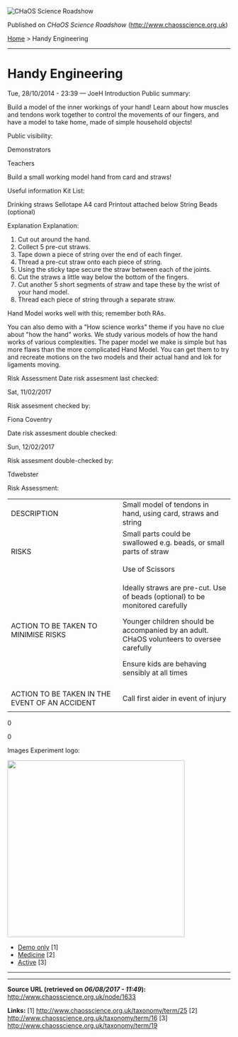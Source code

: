 <img src="http://www.chaosscience.org.uk/sites/default/files/garland_logo.png" alt="CHaOS Science Roadshow" id="logo" class="print-logo" />

Published on *CHaOS Science Roadshow* (<http://www.chaosscience.org.uk>)

[Home](http://www.chaosscience.org.uk/) &gt; Handy Engineering

------------------------------------------------------------------------

Handy Engineering
=================

<span class="submitted">Tue, 28/10/2014 - 23:39 — JoeH</span>
Introduction
Public summary: 

Build a model of the inner workings of your hand! Learn about how muscles and tendons work together to control the movements of our fingers, and have a model to take home, made of simple household objects!

Public visibility: 

Demonstrators

Teachers

Build a small working model hand from card and straws!

Useful information
Kit List: 

Drinking straws
Sellotape
A4 card
Printout attached below
String
Beads (optional)

Explanation
Explanation: 

1. Cut out around the hand.
2. Collect 5 pre-cut straws.
3. Tape down a piece of string over the end of each finger.
4. Thread a pre-cut straw onto each piece of string.
5. Using the sticky tape secure the straw between each of the joints.
6. Cut the straws a little way below the bottom of the fingers.
7. Cut another 5 short segments of straw and tape these by the wrist of your hand model.
8. Thread each piece of string through a separate straw.

Hand Model works well with this; remember both RAs.

You can also demo with a "How science works" theme if you have no clue about "how the hand" works. We study various models of how the hand works of various complexities. The paper model we make is simple but has more flaws than the more complicated Hand Model. You can get them to try and recreate motions on the two models and their actual hand and lok for ligaments moving.

Risk Assessment
Date risk assesment last checked: 

<span class="date-display-single">Sat, 11/02/2017</span>

Risk assesment checked by: 

Fiona Coventry

Date risk assesment double checked: 

<span class="date-display-single">Sun, 12/02/2017</span>

Risk assesment double-checked by: 

Tdwebster

Risk Assessment: 

<table>
<colgroup>
<col width="50%" />
<col width="50%" />
</colgroup>
<tbody>
<tr class="odd">
<td>DESCRIPTION</td>
<td>Small model of tendons in hand, using card, straws and string</td>
</tr>
<tr class="even">
<td>RISKS</td>
<td>Small parts could be swallowed e.g. beads, or small parts of straw<br />
<br />
Use of Scissors<br />
</td>
</tr>
<tr class="odd">
<td>ACTION TO BE TAKEN TO MINIMISE RISKS</td>
<td><p>Ideally straws are pre-cut. Use of beads (optional) to be monitored carefully</p>
<p>Younger children should be accompanied by an adult. CHaOS volunteers to oversee carefully</p>
<p>Ensure kids are behaving sensibly at all times</p></td>
</tr>
<tr class="even">
<td>ACTION TO BE TAKEN IN THE EVENT OF AN ACCIDENT</td>
<td><p>Call first aider in event of injury</p></td>
</tr>
</tbody>
</table>

0

0

Images
Experiment logo: 

<img src="http://www.chaosscience.org.uk/sites/default/files/imagefield_default_images/unknownexpt.png?1321624030" class="imagefield imagefield-field_experiment_logo" width="400" height="400" />

-   [Demo only](http://www.chaosscience.org.uk/taxonomy/term/25 "Demonstration type experiments and lectures, not suitable for assignment for standard events.") <span class="print-footnote">\[1\]</span>
-   [Medicine](http://www.chaosscience.org.uk/taxonomy/term/16) <span class="print-footnote">\[2\]</span>
-   [Active](http://www.chaosscience.org.uk/taxonomy/term/19 "Experiment has working equipment at the time of last update, and is available for events.") <span class="print-footnote">\[3\]</span>

****

------------------------------------------------------------------------

**Source URL (retrieved on *06/08/2017 - 11:49*):** <http://www.chaosscience.org.uk/node/1633>

**Links:**
\[1\] http://www.chaosscience.org.uk/taxonomy/term/25
\[2\] http://www.chaosscience.org.uk/taxonomy/term/16
\[3\] http://www.chaosscience.org.uk/taxonomy/term/19

